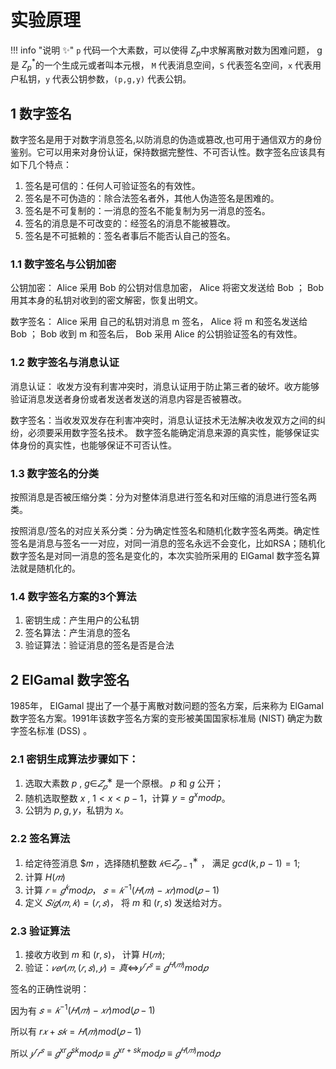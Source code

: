 # 实验原理

!!! info "说明 :sparkles:"
    `p` 代码一个大素数，可以使得 $Z_p$中求解离散对数为困难问题， g 是 $Z^*_p$的一个生成元或者叫本元根， `M` 代表消息空间，`S` 代表签名空间，`x` 代表用户私钥，`y` 代表公钥参数，`(p,g,y)` 代表公钥。

## 1 数字签名

数字签名是用于对数字消息签名,以防消息的伪造或篡改,也可用于通信双方的身份鉴别。它可以用来对身份认证，保持数据完整性、不可否认性。数字签名应该具有如下几个特点：

1. 签名是可信的：任何人可验证签名的有效性。
2. 签名是不可伪造的：除合法签名者外，其他人伪造签名是困难的。
3. 签名是不可复制的：一消息的签名不能复制为另一消息的签名。
4. 签名的消息是不可改变的：经签名的消息不能被篡改。
5. 签名是不可抵赖的：签名者事后不能否认自己的签名。

### 1.1 数字签名与公钥加密

公钥加密：
Alice 采用 Bob 的公钥对信息加密， Alice 将密文发送给 Bob ； Bob 用其本身的私钥对收到的密文解密，恢复出明文。

数字签名：
Alice 采用 自己的私钥对消息 m 签名， Alice 将 m 和签名发送给 Bob ； Bob 收到 m 和签名后， Bob 采用 Alice 的公钥验证签名的有效性。

### 1.2 数字签名与消息认证

消息认证：
收发方没有利害冲突时，消息认证用于防止第三者的破坏。收方能够验证消息发送者身份或者发送者发送的消息内容是否被篡改。

数字签名：当收发双发存在利害冲突时，消息认证技术无法解决收发双方之间的纠纷，必须要采用数字签名技术。 数字签名能确定消息来源的真实性，能够保证实体身份的真实性，也能够保证不可否认性。

### 1.3 数字签名的分类

按照消息是否被压缩分类：分为对整体消息进行签名和对压缩的消息进行签名两类。

按照消息/签名的对应关系分类：分为确定性签名和随机化数字签名两类。确定性签名是消息与签名一一对应，对同一消息的签名永远不会变化，比如RSA；随机化数字签名是对同一消息的签名是变化的，本次实验所采用的 ElGamal 数字签名算法就是随机化的。

### 1.4 数字签名方案的3个算法

1. 密钥生成：产生用户的公私钥
2. 签名算法：产生消息的签名
3. 验证算法：验证消息的签名是否是合法

## 2 ElGamal 数字签名

1985年， EIGamal 提出了一个基于离散对数问题的签名方案，后来称为 ElGamal 数字签名方案。1991年该数字签名方案的变形被美国国家标准局 (NIST) 确定为数字签名标准 (DSS) 。

### 2.1 密钥生成算法步骤如下：

1. 选取大素数 $p$ , $g$∈$𝑍_𝑝^∗$ 是一个原根。 $p$ 和 $g$ 公开； 
2. 随机选取整数 $x$ , $1 < x < p-1$，计算 $y =  g^x mod p$。 
3. 公钥为 ${p,g,y}$，私钥为 $x$。  

### 2.2 签名算法

1. 给定待签消息 $𝑚 ，选择随机整数 $𝑘$∈$𝑍_{𝑝−1}^∗$ ， 满足 $gcd(k, p-1) = 1$;
2. 计算 $H(𝑚)$
3. 计算 $𝑟=𝑔^𝑘  mod ⁡𝑝$， $𝑠=𝑘^{−1} (𝐻(𝑚)−𝑥𝑟)mod⁡ (𝑝−1)$
4. 定义 $𝑆𝑖𝑔(𝑚,𝑘)=(𝑟,𝑠)$， 将 $m$ 和 $(r, s)$ 发送给对方。

### 2.3 验证算法

1. 接收方收到 $m$ 和 $(r, s)$， 计算 $H(𝑚)$;
2. 验证：$𝑣𝑒𝑟(𝑚,(𝑟,𝑠),𝑦)=真$⇔$𝑦^𝑟 𝑟^𝑠≡𝑔^{𝐻(𝑚)}  mod⁡ 𝑝$

签名的正确性说明：

因为有 $𝑠=𝑘^{−1} (𝐻(𝑚)−𝑥𝑟)mod⁡(𝑝−1)$

所以有 $r𝑥+𝑠𝑘=𝐻(𝑚) mod⁡(𝑝−1)$

所以 $𝑦^𝑟 𝑟^𝑠≡𝑔^{xr} 𝑔^{sk} mod⁡𝑝 ≡𝑔^{xr+sk}mod⁡𝑝≡𝑔^{𝐻(𝑚)}  mod⁡𝑝$

